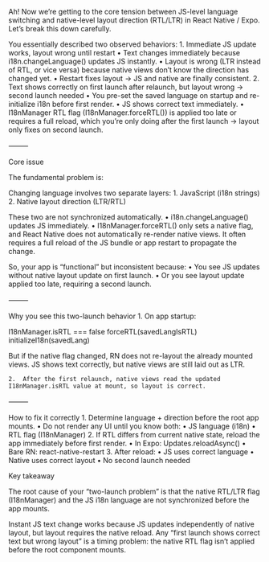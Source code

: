 Ah! Now we’re getting to the core tension between JS-level language switching and native-level layout direction (RTL/LTR) in React Native / Expo. Let’s break this down carefully.

You essentially described two observed behaviors:
	1.	Immediate JS update works, layout wrong until restart
	•	Text changes immediately because i18n.changeLanguage() updates JS instantly.
	•	Layout is wrong (LTR instead of RTL, or vice versa) because native views don’t know the direction has changed yet.
	•	Restart fixes layout → JS and native are finally consistent.
	2.	Text shows correctly on first launch after relaunch, but layout wrong → second launch needed
	•	You pre-set the saved language on startup and re-initialize i18n before first render.
	•	JS shows correct text immediately.
	•	I18nManager RTL flag (I18nManager.forceRTL()) is applied too late or requires a full reload, which you’re only doing after the first launch → layout only fixes on second launch.

⸻

Core issue

The fundamental problem is:

Changing language involves two separate layers:
	1.	JavaScript (i18n strings)
	2.	Native layout direction (LTR/RTL)

These two are not synchronized automatically.
	•	i18n.changeLanguage() updates JS immediately.
	•	I18nManager.forceRTL() only sets a native flag, and React Native does not automatically re-render native views. It often requires a full reload of the JS bundle or app restart to propagate the change.

So, your app is “functional” but inconsistent because:
	•	You see JS updates without native layout update on first launch.
	•	Or you see layout update applied too late, requiring a second launch.

⸻

Why you see this two-launch behavior
	1.	On app startup:

I18nManager.isRTL === false
forceRTL(savedLangIsRTL)
initializeI18n(savedLang)

But if the native flag changed, RN does not re-layout the already mounted views. JS shows text correctly, but native views are still laid out as LTR.

	2.	After the first relaunch, native views read the updated I18nManager.isRTL value at mount, so layout is correct.

⸻

How to fix it correctly
	1.	Determine language + direction before the root app mounts.
	•	Do not render any UI until you know both:
	•	JS language (i18n)
	•	RTL flag (I18nManager)
	2.	If RTL differs from current native state, reload the app immediately before first render.
	•	In Expo: Updates.reloadAsync()
	•	Bare RN: react-native-restart
	3.	After reload:
	•	JS uses correct language
	•	Native uses correct layout
	•	No second launch needed

Key takeaway

The root cause of your “two-launch problem” is that the native RTL/LTR flag (I18nManager) and the JS i18n language are not synchronized before the app mounts.

Instant JS text change works because JS updates independently of native layout, but layout requires the native reload. Any “first launch shows correct text but wrong layout” is a timing problem: the native RTL flag isn’t applied before the root component mounts.

